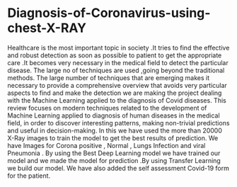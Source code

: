 # Diagnosis-of-Coronavirus-using-chest-X-RAY
Healthcare is the most important topic in society .It tries to find the effective and robust detection as soon as possible to patient to get the appropriate care .It becomes very necessary in the medical field to detect the particular disease. The large no of techniques are used ,going beyond the traditional methods. The large number of techniques that are emerging makes it necessary to provide a comprehensive overview that avoids very particular aspects to find and make the detection  we are making the project dealing with the Machine Learning applied to the diagnosis of Covid diseases. This review focuses on modern techniques related to the development of Machine Learning applied to diagnosis of human diseases in the medical field, in order to discover interesting patterns, making non-trivial predictions and useful in decision-making. In this we have used the more than 20000 X-Ray images  to train the model to get the best results of prediction. We have Images for Corona positive , Normal , Lungs Infection and viral Pneumonia . By using the Best Deep Learning model we have trained our model and we made the model for prediction .By using Transfer Learning we build our model. We have also added the self assessment Covid-19 form for the patient.  

